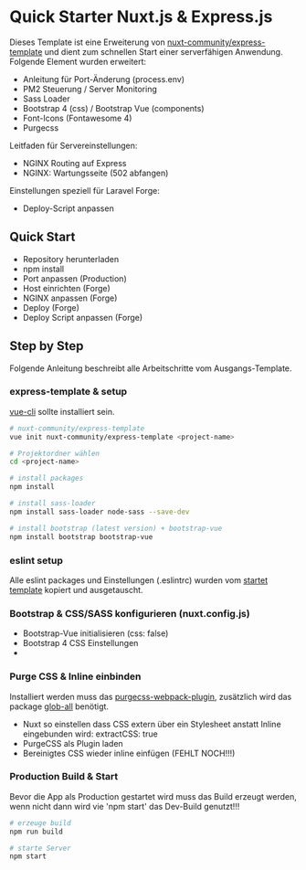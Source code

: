 # Quick Starter Nuxt.js & Express.js
Dieses Template ist eine Erweiterung von [nuxt-community/express-template](https://github.com/nuxt-community/express-template)
und dient zum schnellen Start einer serverfähigen Anwendung.
Folgende Element wurden erweitert:
 * Anleitung für Port-Änderung (process.env)
 * PM2 Steuerung / Server Monitoring
 * Sass Loader
 * Bootstrap 4 (css) / Bootstrap Vue (components)
 * Font-Icons (Fontawesome 4)
 * Purgecss 
 
 Leitfaden für Servereinstellungen:
  * NGINX Routing auf Express
  * NGINX: Wartungsseite (502 abfangen)
  
Einstellungen speziell für Laravel Forge:
 * Deploy-Script anpassen 

## Quick Start
 * Repository herunterladen
 * npm install
 * Port anpassen (Production)
 * Host einrichten (Forge)
 * NGINX anpassen (Forge)
 * Deploy (Forge)
 * Deploy Script anpassen (Forge)

## Step by Step
Folgende Anleitung beschreibt alle Arbeitschritte vom Ausgangs-Template.
### express-template & setup
[vue-cli](https://github.com/vuejs/vue-cli) sollte installiert sein.

``` bash
# nuxt-community/express-template
vue init nuxt-community/express-template <project-name>

# Projektordner wählen
cd <project-name> 

# install packages
npm install

# install sass-loader
npm install sass-loader node-sass --save-dev

# install bootstrap (latest version) + bootstrap-vue
npm install bootstrap bootstrap-vue
```
### eslint setup
Alle eslint packages und Einstellungen (.eslintrc)
wurden vom [startet template](https://github.com/nuxt-community/starter-template) kopiert und ausgetauscht.

### Bootstrap & CSS/SASS konfigurieren (nuxt.config.js)
 * Bootstrap-Vue initialisieren (css: false)
 * Bootstrap 4 CSS Einstellungen 
 * 
 
 ### Purge CSS & Inline einbinden
 Installiert werden muss das [purgecss-webpack-plugin](https://github.com/FullHuman/purgecss-webpack-plugin),
 zusätzlich wird das package [glob-all](https://github.com/jpillora/node-glob-all) benötigt.
  * Nuxt so einstellen dass CSS extern über ein Stylesheet anstatt Inline eingebunden wird: extractCSS: true
  * PurgeCSS als Plugin laden
  * Bereinigtes CSS wieder inline einfügen (FEHLT NOCH!!!) 
 
 
 ### Production Build & Start
 Bevor die App als Production gestartet wird muss das Build erzeugt werden, wenn nicht dann wird vie 'npm start' das Dev-Build genutzt!!!
 ``` bash
 # erzeuge build
 npm run build
 
 # starte Server
 npm start
 ```
 
 
 
